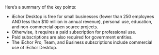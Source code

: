 Here’s a summary of the key points:

- iEchor Desktop is free for small businesses (fewer than 250 employees AND less than $10 million in annual revenue), personal use, education, and non-commercial open source projects.
- Otherwise, it requires a paid subscription for professional use.
- Paid subscriptions are also required for government entities.
- The iEchor Pro, Team, and Business subscriptions include commercial use of iEchor Desktop.